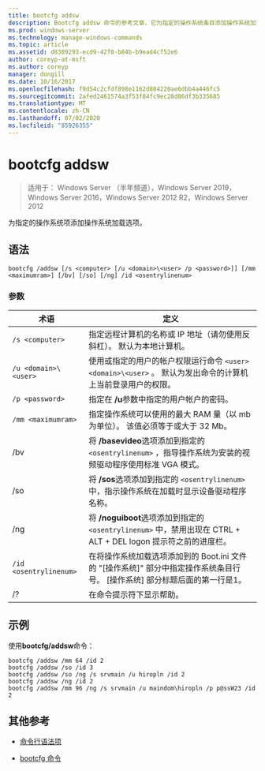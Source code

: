```yaml
---
title: bootcfg addsw
description: Bootcfg addsw 命令的参考文章，它为指定的操作系统条目添加操作系统加载选项。
ms.prod: windows-server
ms.technology: manage-windows-commands
ms.topic: article
ms.assetid: d8389293-ecd9-42f0-b84b-b9ead4cf52e6
author: coreyp-at-msft
ms.author: coreyp
manager: dongill
ms.date: 10/16/2017
ms.openlocfilehash: f9d54c2cfdf898e1162d804220ae6dbb4a446fc5
ms.sourcegitcommit: 2afed2461574a3f53f84fc9ec28d86df3b335685
ms.translationtype: MT
ms.contentlocale: zh-CN
ms.lasthandoff: 07/02/2020
ms.locfileid: "85926355"
---
```

# <a name="bootcfg-addsw"></a>bootcfg addsw

> 适用于： Windows Server （半年频道），Windows Server 2019，Windows Server 2016，Windows Server 2012 R2，Windows Server 2012

为指定的操作系统项添加操作系统加载选项。

## <a name="syntax"></a>语法

```
bootcfg /addsw [/s <computer> [/u <domain>\<user> /p <password>]] [/mm <maximumram>] [/bv] [/so] [/ng] /id <osentrylinenum>
```

### <a name="parameters"></a>参数

| 术语 | 定义 |
| ---- | ---------- |
| `/s <computer>` | 指定远程计算机的名称或 IP 地址（请勿使用反斜杠）。 默认为本地计算机。 |
| `/u <domain>\<user>`  | 使用或指定的用户的帐户权限运行命令 `<user>` `<domain>\<user>` 。 默认为发出命令的计算机上当前登录用户的权限。 |
| `/p <password>` | 指定在 **/u**参数中指定的用户帐户的密码。 |
| `/mm <maximumram>` | 指定操作系统可以使用的最大 RAM 量（以 mb 为单位）。 该值必须等于或大于 32 Mb。 |
| /bv | 将 **/basevideo**选项添加到指定的 `<osentrylinenum>` ，指导操作系统为安装的视频驱动程序使用标准 VGA 模式。 |
| /so | 将 **/sos**选项添加到指定的 `<osentrylinenum>` 中，指示操作系统在加载时显示设备驱动程序名称。 |
| /ng | 将 **/noguiboot**选项添加到指定的 `<osentrylinenum>` 中，禁用出现在 CTRL + ALT + DEL logon 提示符之前的进度栏。 |
| `/id <osentrylinenum>` | 在将操作系统加载选项添加到的 Boot.ini 文件的 "[操作系统]" 部分中指定操作系统条目行号。 [操作系统] 部分标题后面的第一行是1。 |
| /? | 在命令提示符下显示帮助。 |

## <a name="examples"></a>示例

使用**bootcfg/addsw**命令：

```
bootcfg /addsw /mm 64 /id 2
bootcfg /addsw /so /id 3
bootcfg /addsw /so /ng /s srvmain /u hiropln /id 2
bootcfg /addsw /ng /id 2
bootcfg /addsw /mm 96 /ng /s srvmain /u maindom\hiropln /p p@ssW23 /id 2
```

## <a name="additional-references"></a>其他参考

- [命令行语法项](command-line-syntax-key.md)

- [bootcfg 命令](bootcfg.md)

